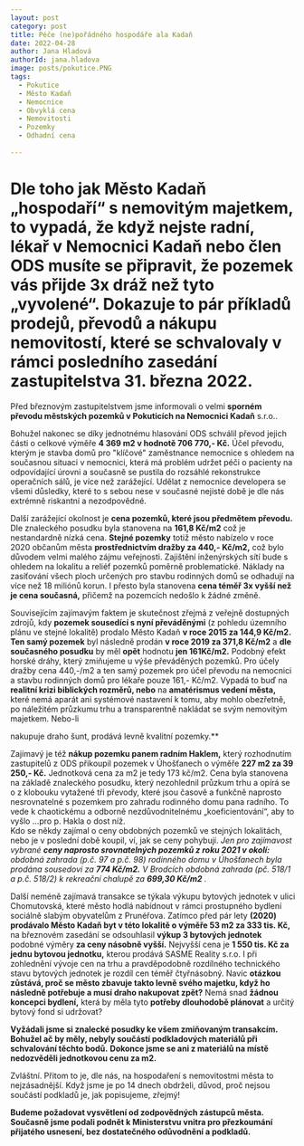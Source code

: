 ```yaml
---
layout: post
category: post
title: Péče (ne)pořádného hospodáře ala Kadaň
date: 2022-04-28
author: Jana Hladová
authorId: jana.hladova
image: posts/pokutice.PNG
tags:
  - Pokutice
  - Město Kadaň
  - Nemocnice
  - Obvyklá cena
  - Nemovitosti
  - Pozemky
  - Odhadní cena
 
---
```


# Dle toho jak Město Kadaň „hospodaří“ s nemovitým majetkem, to vypadá, že když nejste radní, lékař v Nemocnici Kadaň nebo člen ODS musíte se připravit, že pozemek vás přijde 3x dráž než tyto „vyvolené“. Dokazuje to pár příkladů prodejů, převodů a nákupu nemovitostí, které se schvalovaly v rámci posledního zasedání zastupitelstva 31. března 2022.

Před březnovým zastupitelstvem jsme informovali o velmi **sporném převodu městských pozemků v Pokuticích na Nemocnici Kadaň** s.r.o.. 

Bohužel nakonec se díky jednotnému hlasování ODS schválil převod jejich části o celkové výměře **4 369 m2 v hodnotě 706 770,- Kč.**
Účel převodu, kterým je stavba domů pro "klíčové" zaměstnance nemocnice s ohledem na současnou situaci v nemocnici, která má problém udržet péči o pacienty na odpovídající úrovni a současně se pustila do rozsáhlé rekonstrukce operačních sálů, je více než zarážející. Udělat z nemocnice developera se všemi důsledky, které to s sebou nese v současné nejisté době je dle nás extrémně riskantní a nezodpovědné.

Další zarážející okolnost je **cena pozemků, které jsou předmětem převodu.** Dle znaleckého posudku byla stanovena na **161,8 Kč/m2** což je nestandardně nízká cena. **Stejné pozemky** totiž město nabízelo v roce 2020 občanům města **prostřednictvím dražby za 440,- Kč/m2,** což bylo důvodem velmi malého zájmu veřejnosti. 
Zajištění inženýrských sítí bude s ohledem na lokalitu a reliéf pozemků poměrně problematické. Náklady na zasíťování všech ploch určených pro stavbu rodinných domů se odhadují na více než 18 miliónů korun. I přesto byla stanovena **cena téměř 3x vyšší než je cena současná,** přičemž na pozemcích nedošlo k žádné změně.

Souvisejícím zajímavým faktem je skutečnost zřejmá z veřejně dostupných zdrojů, kdy **pozemek sousedící s nyní převáděnými** (z pohledu územního plánu ve stejné lokalitě) prodalo Město Kadaň **v roce 2015 za 144,9 Kč/m2.**
**Ten samý pozemek** byl následně prodán **v roce 2019 za 371,8 Kč/m2** a **dle současného posudku** by měl **opět** hodnotu **jen 161Kč/m2.**
Podobný efekt horské dráhy, který zmiňujeme u výše převáděných pozemků. Pro účely dražby cena 440,-/m2 a ten samý pozemek pro účel převodu na nemocnici a stavbu rodinných domů pro lékaře pouze 161,- Kč/m2. 
Vypadá to buď na **realitní krizi biblických rozměrů, nebo** na **amatérismus vedení města,** které nemá aparát ani systémové nastavení k tomu, aby mohlo obezřetně, po náležitém průzkumu trhu a transparentně nakládat se svým nemovitým majetkem. 
Nebo-li 

nakupuje draho šunt, prodává levně kvalitní pozemky.**

Zajímavý je též **nákup pozemku panem radním Haklem,** který rozhodnutím zastupitelů z ODS přikoupil pozemek v Úhošťanech o výměře **227 m2 za 39 250,- Kč.** Jednotková cena za m2 je tedy 173 kč/m2. 
Cena byla stanovena na základě znaleckého posudku, který nezohlednil průzkum trhu a opírá se o z klobouku vytažené tři převody, které jsou časově a funkčně naprosto nesrovnatelné s pozemkem pro zahradu rodinného domu pana radního. To vede k chaotickému a odborně nezdůvodnitelnému „koeficientování“, aby to vyšlo …pro p. Hakla o dost níž.  
Kdo se někdy zajímal o ceny obdobných pozemků ve stejných lokalitách, nebo je v poslední době koupil, ví, jak se ceny pohybují. 
*Jen pro zajímavost vybrané **ceny naprosto srovnatelných pozemků z roku 2021 v okolí:** obdobná zahrada (p.č. 97 a p.č. 98) rodinného domu v Úhošťanech byla prodána sousedovi za **774 Kč/m2.** V Brodcích obdobná zahrada (pč. 518/1 a p.č. 518/2) k rekreační chalupě za **699,30 Kč/m2** .*

Další neméně zajímavá transakce se týkala výkupu bytových jednotek v ulici Chomutovská, které město hodlá nabídnout v rámci prostupného bydlení sociálně slabým obyvatelům z Prunéřova.
Zatímco před pár lety **(2020) prodávalo Město Kadaň byt v této lokalitě o výměře 53 m2 za 333 tis. Kč,** na březnovém zasedání se odsouhlasil **výkup 3 bytových jednotek** podobné výměry **za ceny násobně vyšší.**
Nejvyšší cena je **1 550 tis. Kč za jednu bytovou jednotku,** kterou prodává SASME Reality s.r.o. 
I při zohlednění vývoje cen na trhu a pravděpodobně rozdílného technického stavu bytových jednotek je rozdíl cen téměř čtyřnásobný. Navíc **otázkou zůstává, proč se město zbavuje takto levně svého majetku, když ho následně potřebuje a musí draho nakupovat zpět?**
Nemá snad **žádnou koncepci bydlení,** která by měla tyto **potřeby dlouhodobě plánovat** a určitý bytový fond si udržovat?

**Vyžádali jsme si znalecké posudky ke všem zmiňovaným transakcím.**
**Bohužel ač by měly, nebyly součástí podkladových materiálů při schvalování těchto bodů.**
**Dokonce jsme se ani z materiálů na místě nedozvěděli jednotkovou cenu za m2.**

Zvláštní. Přitom to je, dle nás, na hospodaření s nemovitostmi města to nejzásadnější. 
Když jsme je po 14 dnech obdrželi, důvod, proč nejsou součástí podkladů je, jak popisujeme, zřejmý!

**Budeme požadovat vysvětlení od zodpovědných zástupců města.**
**Současně jsme podali podnět k Ministerstvu vnitra pro přezkoumání přijatého usnesení, bez dostatečného odůvodnění a podkladů.**


